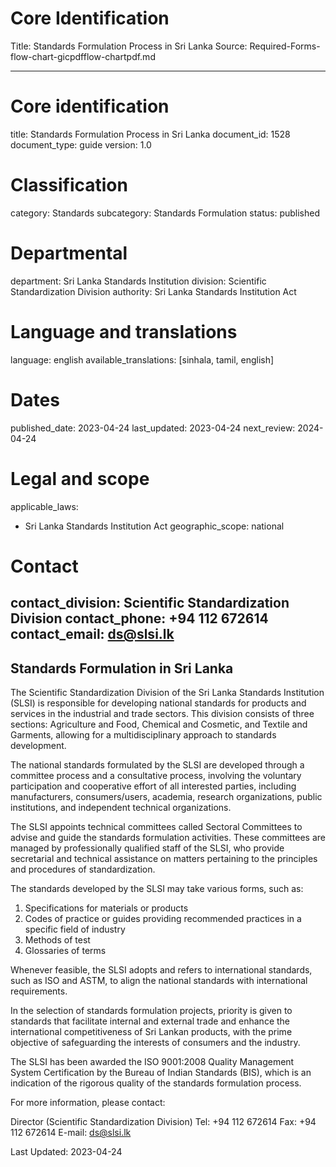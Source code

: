 # Core Identification
Title: Standards Formulation Process in Sri Lanka
Source: Required-Forms-flow-chart-gicpdfflow-chartpdf.md

---
# Core identification
title: Standards Formulation Process in Sri Lanka
document_id: 1528
document_type: guide
version: 1.0

# Classification
category: Standards
subcategory: Standards Formulation
status: published

# Departmental
department: Sri Lanka Standards Institution
division: Scientific Standardization Division
authority: Sri Lanka Standards Institution Act

# Language and translations
language: english
available_translations: [sinhala, tamil, english]

# Dates
published_date: 2023-04-24
last_updated: 2023-04-24
next_review: 2024-04-24

# Legal and scope
applicable_laws:
 - Sri Lanka Standards Institution Act
geographic_scope: national

# Contact
contact_division: Scientific Standardization Division
contact_phone: +94 112 672614
contact_email: ds@slsi.lk
---

## Standards Formulation in Sri Lanka

The Scientific Standardization Division of the Sri Lanka Standards Institution (SLSI) is responsible for developing national standards for products and services in the industrial and trade sectors. This division consists of three sections: Agriculture and Food, Chemical and Cosmetic, and Textile and Garments, allowing for a multidisciplinary approach to standards development.

The national standards formulated by the SLSI are developed through a committee process and a consultative process, involving the voluntary participation and cooperative effort of all interested parties, including manufacturers, consumers/users, academia, research organizations, public institutions, and independent technical organizations.

The SLSI appoints technical committees called Sectoral Committees to advise and guide the standards formulation activities. These committees are managed by professionally qualified staff of the SLSI, who provide secretarial and technical assistance on matters pertaining to the principles and procedures of standardization.

The standards developed by the SLSI may take various forms, such as:

1. Specifications for materials or products
2. Codes of practice or guides providing recommended practices in a specific field of industry
3. Methods of test
4. Glossaries of terms

Whenever feasible, the SLSI adopts and refers to international standards, such as ISO and ASTM, to align the national standards with international requirements.

In the selection of standards formulation projects, priority is given to standards that facilitate internal and external trade and enhance the international competitiveness of Sri Lankan products, with the prime objective of safeguarding the interests of consumers and the industry.

The SLSI has been awarded the ISO 9001:2008 Quality Management System Certification by the Bureau of Indian Standards (BIS), which is an indication of the rigorous quality of the standards formulation process.

For more information, please contact:

Director (Scientific Standardization Division)
Tel: +94 112 672614
Fax: +94 112 672614
E-mail: ds@slsi.lk

Last Updated: 2023-04-24